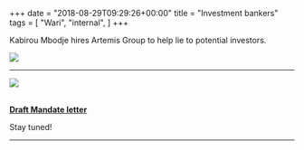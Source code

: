 +++
date = "2018-08-29T09:29:26+00:00"
title = "Investment bankers"
tags = [
    "Wari",
    "internal",
]
+++

Kabirou Mbodje hires Artemis Group to help lie to potential investors.


<div class="container" style="width:auto">
  <a target="blank" href="https://res.cloudinary.com/vincentstradic/image/upload/v1526138141/work/j12-1.jpg">
    <img src="https://res.cloudinary.com/vincentstradic/image/upload/bo_2px_solid_rgb:279d14/v1526138141/work/j12-1.jpg" style="max-width:100%">
  </a>
</div>

<!--more-->
<hr>
<div class="container" style="width:auto">
  <a target="blank" href="https://res.cloudinary.com/vincentstradic/image/upload/v1526138141/work/j12-2.jpg">
    <img src="https://res.cloudinary.com/vincentstradic/image/upload/v1526138141/work/j12-2.jpg" style="max-width:100%">
  </a>
</div>
<br>


[**Draft Mandate letter**](https://res.cloudinary.com/vincentstradic/image/upload/v1526138142/work/j12-3.pdf)

Stay tuned!


<hr>
